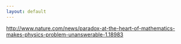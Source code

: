 ```yaml
---
layout: default
---
```



http://www.nature.com/news/paradox-at-the-heart-of-mathematics-makes-physics-problem-unanswerable-1.18983